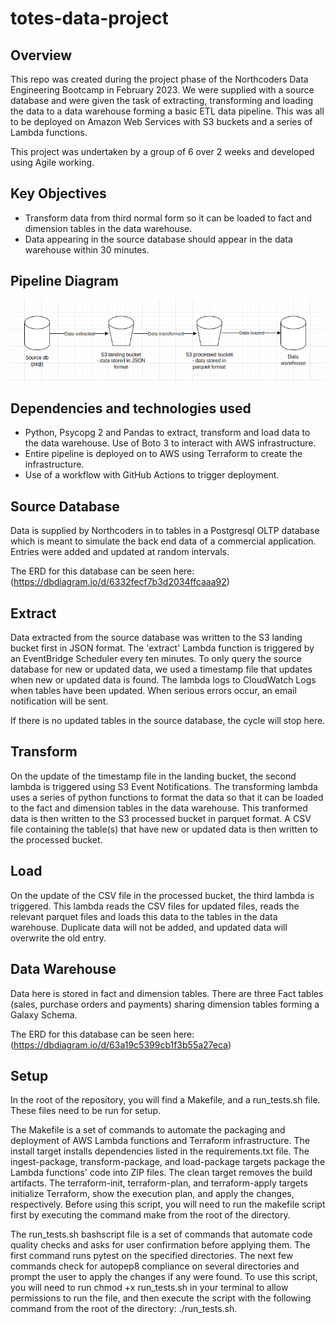 # totes-data-project

## Overview

This repo was created during the project phase of the Northcoders Data Engineering Bootcamp in February 2023. We were supplied with a source database and were given the task of extracting, transforming and loading the data to a data warehouse forming a basic ETL data pipeline. This was all to be deployed on Amazon Web Services with S3 buckets and a series of Lambda functions.

This project was undertaken by a group of 6 over 2 weeks and developed using Agile working.

## Key Objectives

- Transform data from third normal form so it can be loaded to fact and dimension tables in the data warehouse.
- Data appearing in the source database should appear in the data warehouse within 30 minutes.

## Pipeline Diagram

![Screenshot](/diagram.png)

## Dependencies and technologies used

- Python, Psycopg 2 and Pandas to extract, transform and load data to the data warehouse. Use of Boto 3 to interact with AWS infrastructure.
- Entire pipeline is deployed on to AWS using Terraform to create the infrastructure.
- Use of a workflow with GitHub Actions to trigger deployment.

## Source Database

Data is supplied by Northcoders in to tables in a Postgresql OLTP database which is meant to simulate the back end data of a commercial application. Entries were added and updated at random intervals.

The ERD for this database can be seen here:
(https://dbdiagram.io/d/6332fecf7b3d2034ffcaaa92)

## Extract

Data extracted from the source database was written to the S3 landing bucket first in JSON format. The 'extract' Lambda function is triggered by an EventBridge Scheduler every ten minutes. To only query the source database for new or updated data, we used a timestamp file that updates when new or updated data is found. The lambda logs to CloudWatch Logs when tables have been updated. When serious errors occur, an email notification will be sent.

If there is no updated tables in the source database, the cycle will stop here.

## Transform

On the update of the timestamp file in the landing bucket, the second lambda is triggered using S3 Event Notifications. The transforming lambda uses a series of python functions to format the data so that it can be loaded to the fact and dimension tables in the data warehouse. This tranformed data is then written to the S3 processed bucket in parquet format. A CSV file containing the table(s) that have new or updated data is then written to the processed bucket.

## Load

On the update of the CSV file in the processed bucket, the third lambda is triggered. This lambda reads the CSV files for updated files, reads the relevant parquet files and loads this data to the tables in the data warehouse. Duplicate data will not be added, and updated data will overwrite the old entry.

## Data Warehouse

Data here is stored in fact and dimension tables. There are three Fact tables (sales, purchase orders and payments) sharing dimension tables forming a Galaxy Schema.

The ERD for this database can be seen here:
(https://dbdiagram.io/d/63a19c5399cb1f3b55a27eca)

## Setup

In the root of the repository, you will find a Makefile, and a run_tests.sh file. These files need to be run for setup.

The Makefile is a set of commands to automate the packaging and deployment of AWS Lambda functions and Terraform infrastructure. The install target installs dependencies listed in the requirements.txt file. The ingest-package, transform-package, and load-package targets package the Lambda functions' code into ZIP files. The clean target removes the build artifacts. The terraform-init, terraform-plan, and terraform-apply targets initialize Terraform, show the execution plan, and apply the changes, respectively. Before using this script, you will need to run the makefile script first by executing the command make from the root of the directory.

The run_tests.sh bashscript file is a set of commands that automate code quality checks and asks for user confirmation before applying them. The first command runs pytest on the specified directories. The next few commands check for autopep8 compliance on several directories and prompt the user to apply the changes if any were found. To use this script, you will need to run chmod +x run_tests.sh in your terminal to allow permissions to run the file, and then execute the script with the following command from the root of the directory: ./run_tests.sh.

